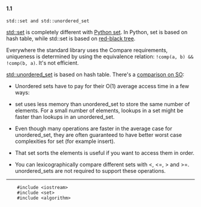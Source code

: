 #### 1.1 

	std::set and std::unordered_set

[std::set](https://en.cppreference.com/w/cpp/container/set) is completely different with [Python set](\\web). In Python, set is based on hash table, while std::set is based on [red-black tree](https://en.wikipedia.org/wiki/Red%E2%80%93black_tree).

Everywhere the standard library uses the Compare requirements, uniqueness is determined by using the equivalence relation: `!comp(a, b) && !comp(b, a)`. It's not efficient. 

[std::unordered_set]() is based on hash table. There's a [comparison on SO](https://stackoverflow.com/questions/1349734/why-would-anyone-use-set-instead-of-unordered-set):

* Unordered sets have to pay for their O(1) average access time in a few ways:

* set uses less memory than unordered_set to store the same number of elements.
For a small number of elements, lookups in a set might be faster than lookups in an unordered_set.

* Even though many operations are faster in the average case for unordered_set, they are often guaranteed to have better worst case complexities for set (for example insert).

* That set sorts the elements is useful if you want to access them in order.

* You can lexicographically compare different sets with <, <=, > and >=. unordered_sets are not required to support these operations.



-----

```
	#include <iostream>
	#include <set>
	#include <algorithm>
```

